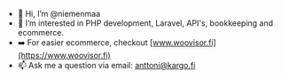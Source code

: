 - 👋 Hi, I’m @niemenmaa
- 👀 I’m interested in PHP development, Laravel, API's, bookkeeping and ecommerce.
- ➡️ For easier ecommerce, checkout [www.woovisor.fi](https://www.woovisor.fi)
- 📫 Ask me a question via email: anttoni@kargo.fi

<!---
niemenmaa/niemenmaa is a ✨ special ✨ repository because its `README.md` (this file) appears on your GitHub profile.
You can click the Preview link to take a look at your changes.
--->
